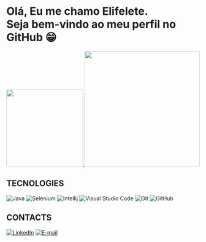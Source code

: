 # Olá, Eu me chamo Elifelete. <br>  Seja bem-vindo ao meu perfil no GitHub 😁
<div align="center">
  <a href="https://github.com/Elifelete-Cavalcante20">
    <img height="200" src="https://github-readme-stats.vercel.app/api?username=Elifelete-Cavalcante20&theme=holi&show_icons=true&count_private=true&rank_icon=github" />
  </a>
  <a href="https://github.com/Elifelete-Cavalcante20">
    <img height="300" src="https://github-readme-stats.vercel.app/api/top-langs/?username=Elifelete-Cavalcante20&theme=holi&layout=compact&langs_count=8" />
  </a>
</div>
  
## TECNOLOGIES

![Java](https://img.shields.io/badge/java-%23ED8B00.svg?style=for-the-badge&logo=openjdk&logoColor=white)
![Selenium](https://img.shields.io/badge/Selenium-43B02A?style=for-the-badge&logo=Selenium&logoColor=white)
![Intellij](https://img.shields.io/badge/IntelliJ_IDEA-000000.svg?style=for-the-badge&logo=intellij-idea&logoColor=white)
![Visual Studio Code](https://img.shields.io/badge/Visual_Studio_Code-0078D4.svg?style=for-the-badge&logo=visual%20studio%20code&logoColor=white)
![Git](https://img.shields.io/badge/GIT-E44C30?style=for-the-badge&logo=git&logoColor=white)
![GitHub](https://img.shields.io/badge/github-%23121011.svg?style=for-the-badge&logo=github&logoColor=white)





## CONTACTS 

[![LinkedIn](https://img.shields.io/badge/LinkedIn-0077B5?style=for-the-badge&logo=linkedin&logoColor=white)](https://www.linkedin.com/in/elifelete-cavalcante-b539ab1b6/)
[![E-mail](https://img.shields.io/badge/-Email-000?style=for-the-badge&logo=microsoft-outlook&logoColor=007BFF)](mailto:elifelete_11outlook.com)
